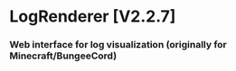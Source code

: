 # LogRenderer [V2.2.7]

### Web interface for log visualization (originally for Minecraft/BungeeCord)